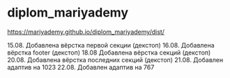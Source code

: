 # diplom_mariyademy

https://mariyademy.github.io/diplom_mariyademy/dist/


15.08. Добавлена вёрстка первой секции (декстоп)
16.08. Добавлена вёрстка footer (декстоп)
18.08  Добавлена вёрстка секций (декстоп)
20.08. Добавлена вёрстка последних секций (декстоп)
21.08. Добавлен адаптив на 1023 
22.08. Добавлен адаптив на 767 
